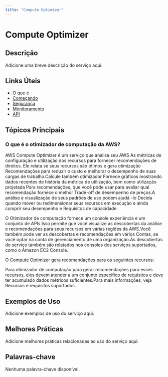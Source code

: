 ```yaml
---
title: "Compute Optimizer"
---
```


# Compute Optimizer

## Descrição

Adicione uma breve descrição do serviço aqui.

## Links Úteis

- [O que é](https://docs.aws.amazon.com/compute-optimizer/latest/ug/what-is.html)
- [Começando](https://docs.aws.amazon.com/compute-optimizer/latest/ug/getting-started.html)
- [Segurança](https://docs.aws.amazon.com/compute-optimizer/latest/ug/security.html)
- [Monitoramento](https://docs.aws.amazon.com/compute-optimizer/latest/ug/monitoring.html)
- [API](https://docs.aws.amazon.com/compute-optimizer/latest/ug/api.html)

## Tópicos Principais

### O que é o otimizador de computação da AWS?

AWS Compute Optimizer é um serviço que analisa seu AWS
As métricas de configuração e utilização dos recursos para fornecer recomendações de direitos.
Ele relata se seus recursos são ótimos e gera otimização
Recomendações para reduzir o custo e melhorar o desempenho de suas cargas de trabalho.Calcule também otimizador
Fornece gráficos mostrando dados recentes de história da métrica de utilização, bem como utilização projetada
Para recomendações, que você pode usar para avaliar qual recomendação fornece o melhor
Trade-off de desempenho de preços.A análise e visualização de seus padrões de uso podem ajudá -lo
Decida quando mover ou redimensionar seus recursos em execução e ainda cumprir seu desempenho e
Requisitos de capacidade.

O Otimizador de computação fornece um console
experiência e um conjunto de APIs
Isso permite que você visualize as descobertas da análise e recomendações para seus recursos
em várias regiões da AWS.Você também pode ver as descobertas e recomendações em vários
Contas, se você optar na conta de gerenciamento de uma organização.As descobertas do serviço
também são relatados nos consoles dos serviços suportados, como o Amazon EC2 Console.

O Compute Optimizer gera recomendações para os seguintes recursos:

Para otimizador de computação para gerar recomendações para esses recursos, eles devem atender a um conjunto específico de
requisitos e deve ter acumulado dados métricos suficientes.Para mais informações, veja
Recursos e requisitos suportados.

## Exemplos de Uso

Adicione exemplos de uso do serviço aqui.

## Melhores Práticas

Adicione melhores práticas relacionadas ao uso do serviço aqui.

## Palavras-chave

Nenhuma palavra-chave disponível.
